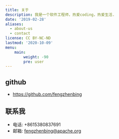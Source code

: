 ```yaml
---
title: 关于
description: 我是一个软件工程师，热爱coding，热爱生活.
date: '2019-02-28'
aliases:
  - about-us
  - contact
license: CC BY-NC-ND
lastmod: '2020-10-09'
menu:
    main: 
        weight: -90
        pre: user
---
```


## github
* https://github.com/fengzhenbing
## 联系我
* 电话: +8615380837691
* 邮箱: fengzhenbing@apache.org
